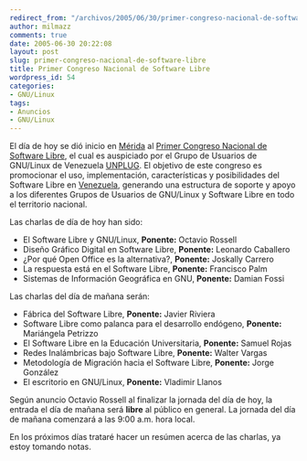 ```yaml
---
redirect_from: "/archivos/2005/06/30/primer-congreso-nacional-de-software-libre/"
author: milmazz
comments: true
date: 2005-06-30 20:22:08
layout: post
slug: primer-congreso-nacional-de-software-libre
title: Primer Congreso Nacional de Software Libre
wordpress_id: 54
categories:
- GNU/Linux
tags:
- Anuncios
- GNU/Linux
---
```


El día de hoy se dió inicio en [Mérida](http://es.wikipedia.org/wiki/M%C3%A9rida_%28estado%29) al [Primer Congreso Nacional de Software Libre](http://cnsl.org.ve/), el cual es auspiciado por el Grupo de Usuarios de GNU/Linux de Venezuela [UNPLUG](http://www.unplug.org.ve/). El objetivo de este congreso es promocionar el uso, implementación, características y posibilidades del Software Libre en [Venezuela](http://es.wikipedia.org/wiki/Venezuela), generando una estructura de soporte y apoyo a los diferentes Grupos de Usuarios de GNU/Linux y Software Libre en todo el territorio nacional.

Las charlas de día de hoy han sido:

 * El Software Libre y GNU/Linux, **Ponente:** Octavio Rossell
 * Diseño Gráfico Digital en Software Libre, **Ponente:** Leonardo Caballero
 * ¿Por qué Open Office es la alternativa?, **Ponente:** Joskally Carrero
 * La respuesta está en el Software Libre, **Ponente:** Francisco Palm
 * Sistemas de Información Geográfica en GNU, **Ponente:** Damian Fossi

Las charlas del día de mañana serán:

 * Fábrica del Software Libre, **Ponente:** Javier Riviera
 * Software Libre como palanca para el desarrollo endógeno, **Ponente:** Mariángela Petrizzo
 * El Software Libre en la Educación Universitaria, **Ponente:** Samuel Rojas
 * Redes Inalámbricas bajo Software Libre, **Ponente:** Walter Vargas
 * Metodología de Migración hacia el Software Libre, **Ponente:** Jorge González
 * El escritorio en GNU/Linux, **Ponente:** Vladimir Llanos

Según anuncio Octavio Rossell al finalizar la jornada del día de hoy, la entrada el día de mañana será **libre** al público en general. La jornada del día de mañana comenzará a las 9:00 a.m. hora local.

En los próximos días trataré hacer un resúmen acerca de las charlas, ya estoy tomando notas.
